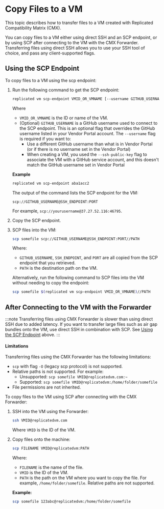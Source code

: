 # Copy Files to a VM

This topic describes how to transfer files to a VM created with Replicated Compatibility Matrix (CMX).

You can copy files to a VM either using direct SSH and an SCP endpoint, or by using SCP after connecting to the VM with the CMX Forwarder. Transferring files using direct SSH allows you to use your SSH tool of choice, and pass any client-supported flags. 

## Using the SCP Endpoint

To copy files to a VM using the scp endpoint:

1. Run the following command to get the SCP endpoint:

   ```bash
   replicated vm scp-endpoint VMID_OR_VMNAME [--username GITHUB_USERNAME]
   ```

   Where
   * `VMID_OR_VMNAME` is the ID or name of the VM.
   * (Optional) `GITHUB_USERNAME` is a GitHub username used to connect to the SCP endpoint. This is an optional flag that overrides the GitHub username listed in your Vendor Portal account. The `--username` flag is required if you want to:
      * Use a different GitHub username than what is in Vendor Portal (or if there is no username set in the Vendor Portal)
      * When creating a VM, you used the `--ssh-public-key` flag to associate the VM with a GitHub service account, and this doesn't match the GitHub username set in Vendor Portal

   **Example**
   ```bash
   replicated vm scp-endpoint aba1acc2
   ```

   The output of the command lists the SCP endpoint for the VM:

   ```
   scp://GITHUB_USERNAME@SSH_ENDPOINT:PORT
   ```

   For example, `scp://yourusername@37.27.52.116:46795`.

1. Copy the SCP endpoint.

1. SCP files into the VM:

   ```bash
   scp somefile scp://GITHUB_USERNAME@SSH_ENDPOINT:PORT//PATH
   ```
   Where:
   * `GITHUB_USERNAME`, `SSH_ENDPOINT`, and `PORT` are all copied from the SCP endpoint that you retrieved.
   * `PATH` is the destination path on the VM.

   Alternatively, run the following command to SCP files into the VM without needing to copy the endpoint:

   ```bash
   scp somefile $(replicated vm scp-endpoint VMID_OR_VMNAME)//PATH
   ```

## After Connecting to the VM with the Forwarder

:::note
Transferring files using CMX Forwarder is slower than using direct SSH due to added latency. If you want to transfer large files such as air gap bundles onto the VM, use direct SSH in combination with SCP. See [Using the SCP Endpoint](#using-the-scp-endpoint) above.
:::

#### Limitations
Transferring files using the CMX Forwarder has the following limitations:
- `scp` with flag `-O` (legacy scp protocol) is not supported. 
- Relative paths is not supported. For example:
  - Unsupported: `scp somefile VMID@replicatedvm.com:~`
  - Supported: `scp somefile VMID@replicatedvm:/home/folder/somefile`
- File permissions are not inherited.

To copy files to the VM using SCP after connecting with the CMX Forwarder:

1. SSH into the VM using the Forwarder:

   ```bash
   ssh VMID@replicatedvm.com
   ```

   Where `VMID` is the ID of the VM.

1. Copy files onto the machine:
   ```bash
   scp FILENAME VMID@replicatedvm:PATH
   ```

   Where:
   * `FILENAME` is the name of the file.
   * `VMID` is the ID of the VM.
   * `PATH` is the path on the VM where you want to copy the file. For example, `/home/folder/somefile`. Relative paths are not supported.

   **Example:**

   ```bash
   scp somefile 123abc@replicatedvm:/home/folder/somefile
   ```
